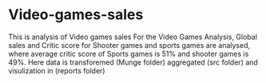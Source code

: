 # Video-games-sales
This is analysis of Video games sales
For the Video Games Analysis, Global sales and Critic score for Shooter games and sports games are analysed, where average critic score of Sports games is 51% and shooter games is 49%.
Here data is transforemed (Munge folder) aggregated (src folder) and visulization in (reports folder)
